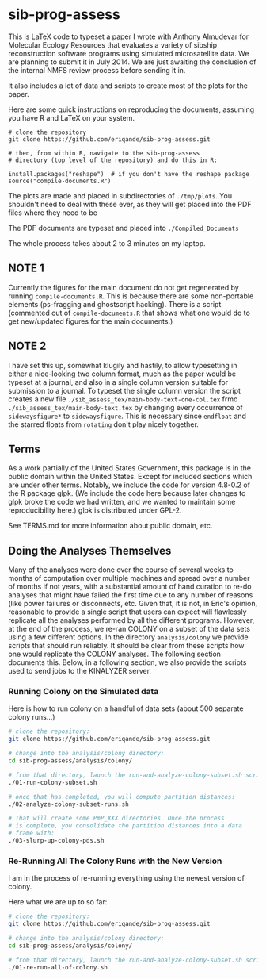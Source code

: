 # sib-prog-assess

This is LaTeX code to typeset a paper I wrote with Anthony Almudevar for Molecular Ecology Resources that evaluates a variety of sibship reconstruction software programs using simulated microsatellite data.  We are planning to submit it in July 2014. We are just awaiting the conclusion of the internal NMFS review process before sending it in.

It also includes a lot of data and scripts to create most of the plots for the paper.

Here are some quick instructions on reproducing the documents, assuming you have R and LaTeX on your system.
```
# clone the repository 
git clone https://github.com/eriqande/sib-prog-assess.git

# then, from within R, navigate to the sib-prog-assess
# directory (top level of the repository) and do this in R:

install.packages("reshape")  # if you don't have the reshape package
source("compile-documents.R")

```
The plots are made and placed in subdirectories of `./tmp/plots`.  You shouldn't need to deal with these ever, as they will get placed into the PDF files where they need to be

The PDF documents are typeset and placed into `./Compiled_Documents`

The whole process takes about 2 to 3 minutes on my laptop.

## NOTE 1
Currently the figures for the main document do not get regenerated by running `compile-documents.R`.  This is because there are some non-portable elements (ps-fragging and ghostscript hacking).  There is a script (commented out of `compile-documents.R` that shows what one would do to get new/updated figures for the main documents.)

## NOTE 2
I have set this up, somewhat klugily and hastily, to allow typesetting in either a nice-looking two column format, much as the paper would be typeset at a journal, and also in a single column version suitable for submission to a journal.  To typeset the single column version the script creates a new file `./sib_assess_tex/main-body-text-one-col.tex` frmo `./sib_assess_tex/main-body-text.tex` by changing every occurrence of `sidewaysfigure*` to `sidewaysfigure`.  This is necessary since `endfloat` and the starred floats from `rotating` don't play nicely together. 

## Terms 

As a work partially of the United States Government, this package is in the
public domain within the United States.  Except for included sections which
are under other terms.  Notably, we include the code for version 4.8-0.2 of the 
R package glpk.  (We include the code here because later changes to glpk broke 
the code we had written, and we wanted to maintain some reproducibility here.)
glpk is distributed under GPL-2.

See TERMS.md for more information about public domain, etc.



## Doing the Analyses Themselves
Many of the analyses were done over the course of several weeks to months of computation over multiple machines and spread over a number of months if not years, with a substantial amount of hand curation to re-do analyses that might have failed the first time due to any number of reasons (like power failures or disconnects, etc.  Given that, it is not, in Eric's opinion, reasonable to provide a single script that users can expect will flawlessly replicate all the analyses performed by all the different programs.  However, at the end of the process, we re-ran COLONY on a subset of the data sets using a few different options.  In the directory `analysis/colony` we provide scripts that should run reliably.  It should be clear from these scripts how one would replicate the COLONY analyses.  The following section documents this.  Below, in a following section, we also provide the scripts used to send jobs to the KINALYZER server.

### Running Colony on the Simulated data
Here is how to run colony on a handful of data sets (about 500 separate colony runs...)
```sh
# clone the repository:
git clone https://github.com/eriqande/sib-prog-assess.git

# change into the analysis/colony directory:
cd sib-prog-assess/analysis/colony/

# from that directory, launch the run-and-analyze-colony-subset.sh script:
./01-run-colony-subset.sh

# once that has completed, you will compute partition distances:
./02-analyze-colony-subset-runs.sh

# That will create some PmP_XXX directories. Once the process 
# is complete, you consolidate the partition distances into a data
# frame with:
./03-slurp-up-colony-pds.sh

```

### Re-Running All The Colony Runs with the New Version
I am in the process of re-running everything using the newest version of colony.

Here what we  are up to so far:
```sh
# clone the repository:
git clone https://github.com/eriqande/sib-prog-assess.git

# change into the analysis/colony directory:
cd sib-prog-assess/analysis/colony/

# from that directory, launch the run-and-analyze-colony-subset.sh script:
./01-re-run-all-of-colony.sh

```



